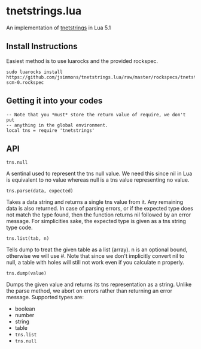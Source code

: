 tnetstrings.lua
===============

An implementation of [tnetstrings](http://tnetstrings.org/) in Lua 5.1

Install Instructions
--------------------

Easiest method is to use luarocks and the provided rockspec.

    sudo luarocks install https://github.com/jsimmons/tnetstrings.lua/raw/master/rockspecs/tnetstrings-scm-0.rockspec

Getting it into your codes
--------------------------

    -- Note that you *must* store the return value of require, we don't put
    -- anything in the global environment.
    local tns = require 'tnetstrings'

API
---

`tns.null`

A sentinal used to represent the tns null value. We need this since nil in Lua
is equivalent to no value whereas null is a tns value representing no value.


`tns.parse(data, expected)`

Takes a data string and returns a single tns value from it. Any remaining data
is also returned. In case of parsing errors, or if the expected type does not
match the type found, then the function returns nil followed by an error
message. For simplicities sake, the expected type is given as a tns string type
code.


`tns.list(tab, n)`

Tells dump to treat the given table as a list (array). n is an optional bound,
otherwise we will use #. Note that since we don't implicitly convert nil to
null, a table with holes will still not work even if you calculate n properly.


`tns.dump(value)`

Dumps the given value and returns its tns representation as a string. Unlike
the parse method, we abort on errors rather than returning an error message.
Supported types are:

* boolean
* number
* string
* table
* `tns.list`
* `tns.null`

